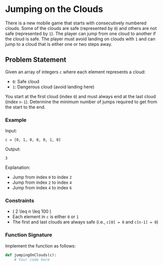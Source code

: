 
# Jumping on the Clouds

There is a new mobile game that starts with consecutively numbered clouds. Some of the clouds are safe (represented by `0`) and others are not safe (represented by `1`). The player can jump from one cloud to another if the cloud is safe. The player must avoid landing on clouds with `1` and can jump to a cloud that is either one or two steps away.

## Problem Statement

Given an array of integers `c` where each element represents a cloud:
- `0`: Safe cloud
- `1`: Dangerous cloud (avoid landing here)

You start at the first cloud (index `0`) and must always end at the last cloud (index `n-1`). Determine the minimum number of jumps required to get from the start to the end.

### Example

Input:
```
c = [0, 1, 0, 0, 0, 1, 0]
```

Output:
```
3
```

Explanation:
- Jump from index `0` to index `2`
- Jump from index `2` to index `4`
- Jump from index `4` to index `6`

### Constraints
- \( 2 \leq n \leq 100 \)
- Each element in `c` is either `0` or `1`
- The first and last clouds are always safe (i.e., `c[0] = 0` and `c[n-1] = 0`)

### Function Signature
Implement the function as follows:
```python
def jumpingOnClouds(c):
    # Your code here
```

